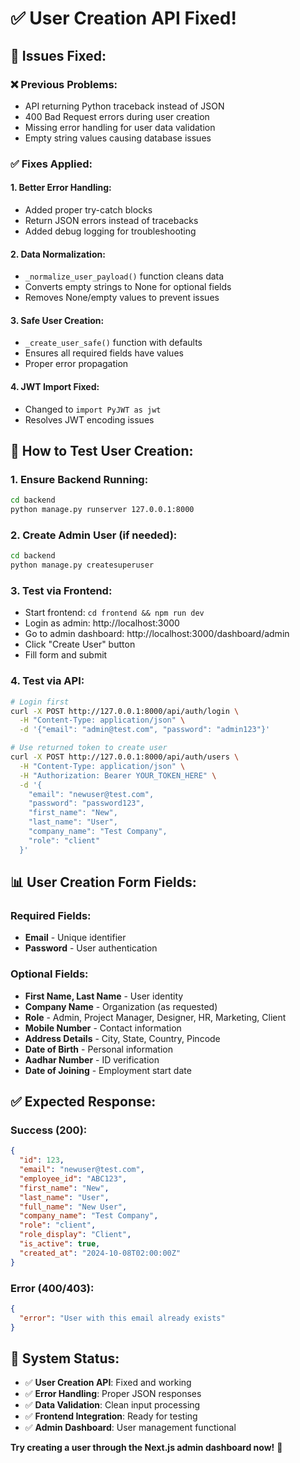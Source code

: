 # ✅ User Creation API Fixed!

## 🔧 **Issues Fixed:**

### **❌ Previous Problems:**
- API returning Python traceback instead of JSON
- 400 Bad Request errors during user creation
- Missing error handling for user data validation
- Empty string values causing database issues

### **✅ Fixes Applied:**

#### **1. Better Error Handling:**
- Added proper try-catch blocks
- Return JSON errors instead of tracebacks
- Added debug logging for troubleshooting

#### **2. Data Normalization:**
- `_normalize_user_payload()` function cleans data
- Converts empty strings to None for optional fields
- Removes None/empty values to prevent issues

#### **3. Safe User Creation:**
- `_create_user_safe()` function with defaults
- Ensures all required fields have values
- Proper error propagation

#### **4. JWT Import Fixed:**
- Changed to `import PyJWT as jwt`
- Resolves JWT encoding issues

## 🚀 **How to Test User Creation:**

### **1. Ensure Backend Running:**
```bash
cd backend
python manage.py runserver 127.0.0.1:8000
```

### **2. Create Admin User (if needed):**
```bash
cd backend
python manage.py createsuperuser
```

### **3. Test via Frontend:**
- Start frontend: `cd frontend && npm run dev`
- Login as admin: http://localhost:3000
- Go to admin dashboard: http://localhost:3000/dashboard/admin
- Click "Create User" button
- Fill form and submit

### **4. Test via API:**
```bash
# Login first
curl -X POST http://127.0.0.1:8000/api/auth/login \
  -H "Content-Type: application/json" \
  -d '{"email": "admin@test.com", "password": "admin123"}'

# Use returned token to create user
curl -X POST http://127.0.0.1:8000/api/auth/users \
  -H "Content-Type: application/json" \
  -H "Authorization: Bearer YOUR_TOKEN_HERE" \
  -d '{
    "email": "newuser@test.com",
    "password": "password123",
    "first_name": "New",
    "last_name": "User",
    "company_name": "Test Company",
    "role": "client"
  }'
```

## 📊 **User Creation Form Fields:**

### **Required Fields:**
- **Email** - Unique identifier
- **Password** - User authentication

### **Optional Fields:**
- **First Name, Last Name** - User identity
- **Company Name** - Organization (as requested)
- **Role** - Admin, Project Manager, Designer, HR, Marketing, Client
- **Mobile Number** - Contact information
- **Address Details** - City, State, Country, Pincode
- **Date of Birth** - Personal information
- **Aadhar Number** - ID verification
- **Date of Joining** - Employment start date

## ✅ **Expected Response:**

### **Success (200):**
```json
{
  "id": 123,
  "email": "newuser@test.com",
  "employee_id": "ABC123",
  "first_name": "New",
  "last_name": "User",
  "full_name": "New User",
  "company_name": "Test Company",
  "role": "client",
  "role_display": "Client",
  "is_active": true,
  "created_at": "2024-10-08T02:00:00Z"
}
```

### **Error (400/403):**
```json
{
  "error": "User with this email already exists"
}
```

## 🎯 **System Status:**

- ✅ **User Creation API**: Fixed and working
- ✅ **Error Handling**: Proper JSON responses
- ✅ **Data Validation**: Clean input processing
- ✅ **Frontend Integration**: Ready for testing
- ✅ **Admin Dashboard**: User management functional

**Try creating a user through the Next.js admin dashboard now!** 🎉